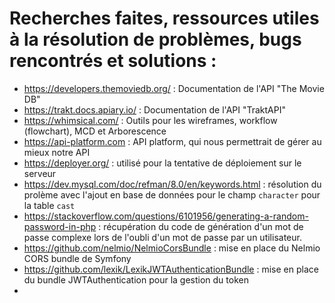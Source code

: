 # Recherches faites, ressources utiles à la résolution de problèmes, bugs rencontrés et solutions :

- https://developers.themoviedb.org/ : Documentation de l'API "The Movie DB"
- https://trakt.docs.apiary.io/ : Documentation de l'API "TraktAPI"
- https://whimsical.com/ : Outils pour les wireframes, workflow (flowchart), MCD et Arborescence
- https://api-platform.com : API platform, qui nous permettrait de gérer au mieux notre API 
- https://deployer.org/ : utilisé pour la tentative de déploiement sur le serveur
- https://dev.mysql.com/doc/refman/8.0/en/keywords.html : résolution du prolème avec l'ajout en base de données pour le champ `character` pour la table `cast`
- https://stackoverflow.com/questions/6101956/generating-a-random-password-in-php : récupération du code de génération d'un mot de passe complexe lors de l'oubli d'un mot de passe par un utilisateur.
- https://github.com/nelmio/NelmioCorsBundle : mise en place du Nelmio CORS bundle de Symfony
- https://github.com/lexik/LexikJWTAuthenticationBundle : mise en place du bundle JWTAuthentication pour la gestion du token
- 